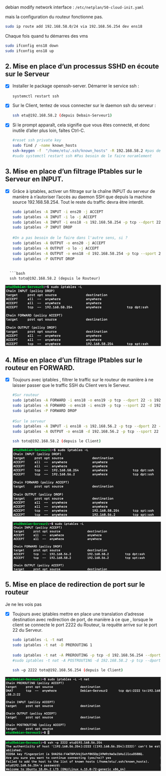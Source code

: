 debian modify network interface : `/etc/netplan/50-cloud-init.yaml`

mais la configuration du routeur fonctionne pas.

```bash
sudo ip route add 192.168.58.0/24 via 192.168.56.254 dev ens18
```

Chaque fois quand tu démarres des vms

```bash
sudo ifconfig ens18 down
sudo ifconfig ens18 up
```



## 2. Mise en place d’un processus SSHD en écoute sur le Serveur

* [x] Installer le package openssh-server. Démarrer le service ssh :

  ```bash
  systemctl restart ssh
  ```

* [x] Sur le Client, tentez de vous connecter sur le daemon ssh du serveur :

  ```bash
  ssh etu@192.168.58.2 (depuis Debain-Serveur1)
  ```

* [x] Si le prompt apparaît, cela signifie que vous êtes connecté, et donc inutile d’aller plus loin, faîtes Ctrl-C.

  ```bash
  #reset ssh private key
  sudo find / -name known_hosts
  ssh-keygen -f  "/home/etu/.ssh/known_hosts" -R 192.168.58.2 #pas de sudo sinon le fichier appartient à root et on ne peut pas rajouter d'hôtes
  #sudo systemctl restart ssh #Pas besoin de le faire noramlement
  ```

  

## 3. Mise en place d’un filtrage IPtables sur le Serveur en INPUT.

* [x] Grâce à iptables, activer un filtrage sur la chaîne INPUT du serveur de manière à n’autoriser l’accès au daemon SSH que depuis la machine source 192.168.58.254. Tout le reste du traffic devra être interdit.

  ```bash
  sudo iptables -A INPUT -i ens20 -j ACCEPT
  sudo iptables -A INPUT -i lo -j ACCEPT
  sudo iptables -A INPUT -i ens18 -s 192.168.58.254 -p tcp --dport 22 -j ACCEPT
  sudo iptables -P INPUT DROP
  
  #On a pas besoin de le faire dans l'autre sens, si ?
  sudo iptables -A OUTPUT -o ens20 -j ACCEPT
  sudo iptables -A OUTPUT -o lo -j ACCEPT
  sudo iptables -A OUTPUT -o ens18 -d 192.168.58.254 -p tcp --sport 22 -j ACCEPT
  sudo iptables -P OUTPUT DROP
```
  
  ```bash
  ssh toto@192.168.58.2 (depuis le Routeur)
```
  
  ![image-20191230165519600](./img/image-20191230165519600.png)

## 4. Mise en place d’un filtrage IPtables sur le routeur en FORWARD.

* [x] Toujours avec iptables , filtrer le traffic sur le routeur de manière à ne laisser passer que le traffic SSH du Client vers le Serveur.

  ```bash
  #Sur routeur
  sudo iptables -A FORWARD -i ens18 -o ens19 -p tcp --dport 22 -s 192.168.56.2 -d 192.168.58.2 -j ACCEPT
  sudo iptables -A FORWARD -o ens18 -i ens19 -p tcp --sport 22 -d 192.168.56.2 -s 192.168.58.2 -j ACCEPT
  sudo iptables -P FORWARD DROP
  
  #Sur le serveur 
  sudo iptables -A INPUT -i ens18 -s 192.168.56.2 -p tcp --dport 22 -j ACCEPT
  sudo iptables -A OUTPUT -o ens18 -d 192.168.56.2 -p tcp --sport 22 -j ACCEPT
  ```

  ```bash
  ssh toto@192.168.58.2 (depuis le Client)
  ```

  ![image-20191230173625940](./img/image-20191230173625940.png)

  ![image-20191230173647111](./img/image-20191230173647111.png)

## 5. Mise en place de redirection de port sur le routeur

Je ne les vois pas 

* [x] Toujours avec iptables mettre en place une translation d’adresse destination avec redirection de port, de manière à ce que , lorsque le client se connecte le port 2222 du Routeur, la requête arrive sur le port 22 du Serveur.

  ```bash
  sudo iptables -L -t nat
  sudo iptables -t nat -D PREROUTING 1
  
  sudo iptables -t nat -A PREROUTING -p tcp -d 192.168.56.254 --dport 2222 -j DNAT --to-destination 192.168.58.2:22
  #sudo iptables -t nat -A POSTROUTING -d 192.168.58.2 -p tcp --dport 22 -j SNAT --to-source 192.168.56.254:2222
  ```

  ```bash
  ssh –p 2222 toto@192.168.56.254 (depuis le Client)
  ```

![image-20191231112334889](./img/image-20191231112334889.png)

![image-20191231112402657](./img/image-20191231112402657.png)